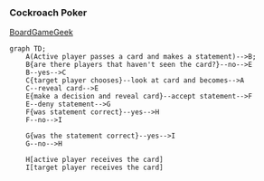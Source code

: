 ### Cockroach Poker
[BoardGameGeek](https://boardgamegeek.com/boardgame/11971/cockroach-poker)

```mermaid
graph TD;
    A(Active player passes a card and makes a statement)-->B;
    B{are there players that haven't seen the card?}--no-->E
    B--yes-->C
    C{target player chooses}--look at card and becomes-->A
    C--reveal card-->E
    E{make a decision and reveal card}--accept statement-->F
    E--deny statement-->G
    F{was statement correct}--yes-->H
    F--no-->I
    
    G{was the statement correct}--yes-->I
    G--no-->H

    H[active player receives the card]
    I[target player receives the card]
```

